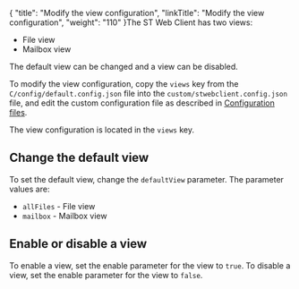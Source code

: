 {
    "title": "Modify the view configuration",
    "linkTitle": "Modify the view configuration",
    "weight": "110"
}The <span class="mc-variable SecureTransport_Variables.st_web_client variable">ST Web Client</span> has two views:

-   File view
-   Mailbox view

The default view can be changed and a view can be disabled.

To modify the view configuration, copy the `views` key from the `C/config/default.config.json` file into the `custom/stwebclient.config.json` file, and edit the custom configuration file as described in <a href="../config_files" class="MCXref xref">Configuration files</a>.

The view configuration is located in the `views` key.

## Change the default view

To set the default view, change the `defaultView` parameter. The parameter values are:

-   `allFiles` - File view
-   `mailbox` - Mailbox view

## Enable or disable a view

To enable a view, set the enable parameter for the view to `true`. To disable a view, set the enable parameter for the view to `false`.

 
